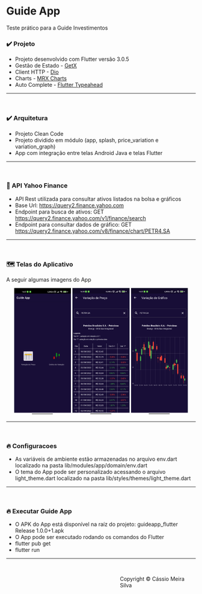 # Guide App

Teste prático para a Guide Investimentos


### ✔️ Projeto
- Projeto desenvolvido com Flutter versão 3.0.5
- Gestão de Estado - [GetX](https://pub.dev/packages/get)
- Client HTTP - [Dio](https://pub.dev/packages/dio)
- Charts - [MRX Charts](https://pub.dev/packages/mrx_charts)
- Auto Complete - [Flutter Typeahead](https://pub.dev/packages/flutter_typeahead)
---
<br />

### ✔️ Arquitetura
- Projeto Clean Code
- Projeto dividido em módulo (app, splash, price_variation e variation_graph)
- App com integração entre telas Android Java e telas Flutter
---
<br />

### 📡 API Yahoo Finance 
- API Rest utilizada para consultar ativos listados na bolsa e gráficos
- Base Url: https://query2.finance.yahoo.com
- Endpoint para busca de ativos: GET https://query2.finance.yahoo.com/v1/finance/search
- Endpoint para consultar dados de gráfico: GET https://query2.finance.yahoo.com/v8/finance/chart/PETR4.SA
---
<br />

### 🗺️ Telas do Aplicativo
A seguir algumas imagens do App
<p align="center"> 
  <img src="screenshot/page1.png" width="30%" title="hover text"> 
  <img src="screenshot/page2-updated.png" width="30%" title="hover text"> 
  <img src="screenshot/page3.png" width="30%" title="hover text"> 
</p>

---
<br />

### 🔥 Configuracoes
- As variáveis de ambiente estão armazenadas no arquivo env.dart localizado na pasta lib/modules/app/domain/env.dart
- O tema do App pode ser personalizado acessando o arquivo light_theme.dart localizado na pasta lib/styles/themes/light_theme.dart
---
<br />

### 🔥 Executar Guide App
- O APK do App está disponível na raíz do projeto: guideapp_flutter Release 1.0.0+1.apk
- O App pode ser executado rodando os comandos do Flutter
- flutter pub get
- flutter run
---
<br />

<footer>
  <p style="float:right; width: 40%;"> Copyright © Cássio Meira Silva 
</p>